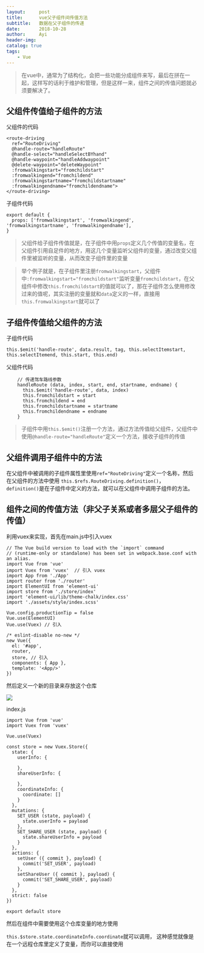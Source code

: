 ```yaml
---
layout:     post
title:      vue父子组件间传值方法
subtitle:   数据在父子组件的传递
date:       2018-10-28
author:     Ayi
header-img: 
catalog: true
tags:
    - Vue
---
```


> 在vue中，通常为了结构化，会把一些功能分成组件来写，最后在拼在一起，这样写的话利于维护和管理，但是这样一来，组件之间的传值问题就必须要解决了。

## 父组件传值给子组件的方法

父组件的代码

```
<route-driving 
  ref="RouteDriving" 
  @handle-route="handleRoute" 
  @handle-select="handleSelectBYhand" 
  @handle-waypoint="handleAddwaypoint" 
  @delete-waypoint="deleteWaypoint"
  :fromwalkingstart="fromchildstart"
  :fromwalkingend="fromchildend"
  :fromwalkingstartname="fromchildstartname"
  :fromwalkingendname="fromchildendname">
</route-driving>
```

子组件代码

```
export default {
  props: ['fromwalkingstart', 'fromwalkingend', 'fromwalkingstartname', 'fromwalkingendname'],
}
```

> 父组件给子组件传值就是，在子组件中用`props`定义几个传值的变量名，在父组件引用自足件的地方，用这几个变量监听父组件的变量，通过改变父组件里被监听的变量，从而改变子组件里的变量

>举个例子就是，在子组件里注册`fromwalkingstart`，父组件中`:fromwalkingstart="fromchildstart"`监听变量`fromchildstart`，在父组件中修改`this.fromchildstart`的值就可以了，那在子组件怎么使用修改过来的值呢，其实注册的变量就和`data`定义的一样，直接用`this.fromwalkingstart`就可以了

## 子组件传值给父组件的方法

子组件代码

```
this.$emit('handle-route', data.result, tag, this.selectItemstart, this.selectItemend, this.start, this.end)
```

父组件代码

```
    // 传递驾车路线参数
    handleRoute (data, index, start, end, startname, endname) {
      this.$emit('handle-route', data, index)
      this.fromchildstart = start
      this.fromchildend = end
      this.fromchildstartname = startname
      this.fromchildendname = endname
    }
```

> 子组件中用`this.$emit()`注册一个方法，通过方法传值给父组件，父组件中使用`@handle-route="handleRoute"`定义一个方法，接收子组件的传值

## 父组件调用子组件中的方法

在父组件中被调用的子组件属性里使用`ref="RouteDriving"`定义一个名称，然后在父组件的方法中使用
`this.$refs.RouteDriving.definition()`，
`definition()`是在子组件中定义的方法，就可以在父组件中调用子组件的方法。

## 组件之间的传值方法（非父子关系或者多层父子组件的传值）

利用vuex来实现，首先在main.js中引入vuex

```
// The Vue build version to load with the `import` command
// (runtime-only or standalone) has been set in webpack.base.conf with an alias.
import Vue from 'vue'
import Vuex from 'vuex'  // 引入 vuex
import App from './App'
import router from './router'
import ElementUI from 'element-ui'
import store from './store/index'
import 'element-ui/lib/theme-chalk/index.css'
import './assets/style/index.scss'

Vue.config.productionTip = false
Vue.use(ElementUI)
Vue.use(Vuex) // 引入

/* eslint-disable no-new */
new Vue({
  el: '#app',
  router,
  store, // 引入
  components: { App },
  template: '<App/>'
})

```

然后定义一个新的目录来存放这个仓库

![](https://i.imgur.com/mjk3MMR.png)

index.js

```
import Vue from 'vue'
import Vuex from 'vuex'

Vue.use(Vuex)

const store = new Vuex.Store({
  state: {
    userInfo: {

    },
    shareUserInfo: {

    },
    coordinateInfo: {
      coordinate: []
    }
  },
  mutations: {
    SET_USER (state, payload) {
      state.userInfo = payload
    },
    SET_SHARE_USER (state, payload) {
      state.shareUserInfo = payload
    }
  },
  actions: {
    setUser ({ commit }, payload) {
      commit('SET_USER', payload)
    },
    setShareUser ({ commit }, payload) {
      commit('SET_SHARE_USER', payload)
    }
  },
  strict: false
})

export default store

```

然后在组件中需要使用这个仓库变量的地方使用

`this.$store.state.coordinateInfo.coordinate`就可以调用，
这种感觉就像是在一个远程仓库里定义了变量，而你可以直接使用